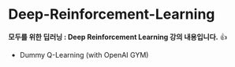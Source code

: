 # Deep-Reinforcement-Learning
**모두를 위한 딥러닝 : Deep Reinforcement Learning 강의 내용입니다.** :+1:
 - Dummy Q-Learning (with OpenAI GYM)
